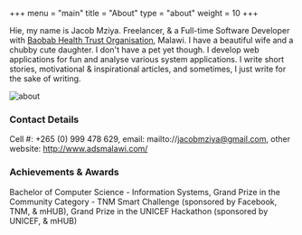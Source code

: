 +++
menu = "main"
title = "About"
type = "about"
weight = 10
+++

Hie, my name is Jacob Mziya. Freelancer, & a Full-time Software Developer with <a href="http://www.baobabhealth.org">Baobab Health Trust Organisation</a>, Malawi. I have a beautiful wife and a chubby cute daughter. I don't have a pet yet though. I develop web applications for fun and analyse various system applications. I write short stories, motivational & inspirational articles, and sometimes, I just write for the sake of writing.

![about](../image/mac.jpg)

### Contact Details

Cell #: +265 (0) 999 478 629, email: mailto://jacobmziya@gmail.com, other website: http://www.adsmalawi.com/

### Achievements & Awards

Bachelor of Computer Science - Information Systems, Grand Prize in the Community Category - TNM Smart Challenge (sponsored by Facebook, TNM, & mHUB), Grand Prize in the UNICEF Hackathon (sponsored by UNICEF, & mHUB)
